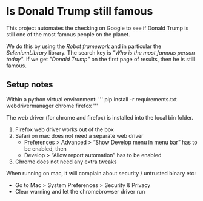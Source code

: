# Is Donald Trump still famous

This project automates the checking on Google to see if Donald Trump is still
one of the most famous people on the planet.

We do this by using the *Robot framework* and in particular the
*SeleniumLibrary* library. The search key is *"Who is the most famous person
today"*. If we get *"Donald Trump"* on the first page of results, then he is
still famous.

## Setup notes
Within a python virtual environment:
'''
pip install -r requirements.txt
webdrivermanager chrome firefox
'''

The web driver (for chrome and firefox) is installed into the local bin folder.

1. Firefox web driver works out of the box
2. Safari on mac does not need a separate web driver
   - Preferences > Advanced > “Show Develop menu in menu bar” has to be enabled, then
   - Develop > “Allow report automation” has to be enabled
3. Chrome does not need any extra tweaks

When running on mac, it will complain about security / untrusted binary etc:
- Go to Mac > System Preferences > Security & Privacy
- Clear warning and let the chromebrowser driver run
